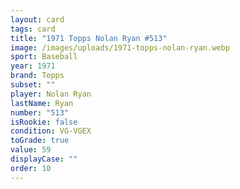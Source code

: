 ```yaml
---
layout: card
tags: card
title: "1971 Topps Nolan Ryan #513"
image: /images/uploads/1971-topps-nolan-ryan.webp
sport: Baseball
year: 1971
brand: Topps
subset: ""
player: Nolan Ryan
lastName: Ryan
number: "513"
isRookie: false
condition: VG-VGEX
toGrade: true
value: 59
displayCase: ""
order: 10
---
```

